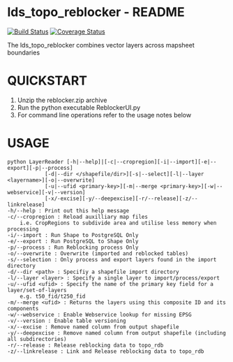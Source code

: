 # lds_topo_reblocker - README

[![Build Status](https://travis-ci.org/josephramsay/lds_topo_reblocker.svg?branch=master)](https://travis-ci.org/josephramsay/lds_topo_reblocker)
[![Coverage Status](https://coveralls.io/repos/github/josephramsay/lds_topo_reblocker/badge.svg?branch=master)](https://coveralls.io/github/josephramsay/lds_topo_reblocker?branch=master)

The lds_topo_reblocker combines vector layers across mapsheet boundaries

# QUICKSTART

1. Unzip the reblocker.zip archive
2. Run the python executable ReblockerUI.py
3. For command line operations refer to the usage notes below

# USAGE
```
python LayerReader [-h|--help]|[-c|--cropregion][-i|--import][-e|--export][-p|--process]
            [-d|--dir </shapefile/dir>][-s|--select][-l|--layer <layername>][-o|--overwrite]
            [-u|--ufid <primary-key>][-m|--merge <primary-key>][-w|--webservice][-v|--version]
            [-x/-excise][-y/--deepexcise][-r/--release][-z/--linkrelease]
-h/--help : Print out this help message
-c/--cropregion : Reload auxilliary map files 
    i.e. CropRegions to subdivide area and utilise less memory when processing
-i/--import : Run Shape to PostgreSQL Only
-e/--export : Run PostgreSQL to Shape Only
-p/--process : Run Reblocking process Only
-o/--overwrite : Overwrite (imported and reblocked tables)
-s/--selection : Only process and export layers found in the import directory
-d/--dir <path> : Specifiy a shapefile import directory
-l/--layer <layer> : Specify a single layer to import/process/export
-u/--ufid <ufid> : Specify the name of the primary key field for a layer/set-of-layers 
    e.g. t50_fid/t250_fid
-m/--merge <ufid> : Returns the layers using this composite ID and its components
-w/--webservice : Enable Webservice lookup for missing EPSG
-v/--version : Enable table versioning
-x/--excise : Remove named column from output shapefile
-y/--deepexcise : Remove named column from output shapefile (including all subdirectories)
-r/--release : Release reblocking data to topo_rdb
-z/--linkrelease : Link and Release reblocking data to topo_rdb
```
